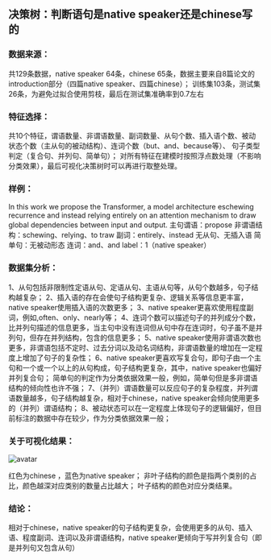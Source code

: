 ##  决策树：判断语句是native speaker还是chinese写的

### 数据来源：

共129条数据，native speaker 64条，chinese 65条，数据主要来自8篇论文的introduction部分（四篇native speaker、四篇chinese）；
训练集103条，测试集26条，为避免过拟合使用剪枝，最后在测试集准确率到0.7左右

### 特征选择：

共10个特征，谓语数量、非谓语数量、副词数量、从句个数、插入语个数、被动状态个数（主从句的被动结构）、连词个数（but、and、because等）、
句子类型判定（复合句、并列句、简单句）；
对所有特征在建模时按照浮点数处理（不影响分类效果），最后可视化决策树时可以再进行取整处理。

### 样例：

In this work we propose the Transformer, a model architecture eschewing recurrence and instead relying entirely on an attention mechanism to draw global dependencies between input and output.
主句谓语：propose
非谓语结构：schewing、relying、to traw
副词：entirely、instead
无从句、无插入语
简单句：无被动形态
连词：and、and
label：1（native speaker）

### 数据集分析：

1、从句包括非限制性定语从句、定语从句、主语从句等，从句个数越多，句子结构越复杂；
2、插入语的存在会使句子结构更复杂、逻辑关系等信息更丰富，native speaker使用插入语的次数更多；
3、native speaker更喜欢使用程度副词，例如,often、only、nearly等；
4、连词个数可以描述句子的并列成分个数，比并列句描述的信息更多，当主句中没有连词但从句中存在连词时，句子虽不是并列句，但存在并列结构，包含的信息更多；
5、native speaker使用非谓语次数也更多，非谓语包括不定时、过去分词以及动名词结构，非谓语数量的增加在一定程度上增加了句子的复杂性；
6、native speaker更喜欢写复合句，即句子由一个主句和一个或一个以上的从句构成，句子结构更复杂，其中，native speaker也偏好并列复合句；
简单句的判定作为分类依据效果一般，例如，简单句但是多非谓语结构的倾向性也许不强；
7、（并列）谓语数量可以反应句子的复杂程度，并列谓语数量越多，句子结构越复杂，相对于chinese，native speaker会倾向使用更多的（并列）谓语结构；
8、被动状态可以在一定程度上体现句子的逻辑偏好，但目前标注的数据中存在较少，作为分类依据效果一般；

### 关于可视化结果：

![avatar](https://s1.328888.xyz/2022/04/20/rmJgk.png) 

红色为chinese ，蓝色为native speaker；
非叶子结构的颜色是指两个类别的占比，颜色越深对应类别的数量占比越大；
叶子结构的颜色对应分类结果。

### 结论：

相对于chinese，native speaker的句子结构更复杂，会使用更多的从句、插入语、程度副词、连词以及非谓语结构，native speaker更倾向于写并列复合句（即是并列句又包含从句）



